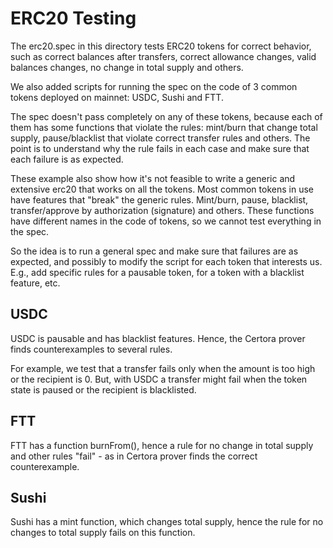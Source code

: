# ERC20 Testing

The erc20.spec in this directory tests ERC20 tokens for correct behavior, such as
correct balances after transfers, correct allowance changes, valid balances changes,
no change in total supply and others.

We also added scripts for running the spec on the code of 3 common tokens deployed on mainnet:
USDC, Sushi and FTT.

The spec doesn't pass completely on any of these tokens, because each of them has some functions that
violate the rules: mint/burn that change total supply, pause/blacklist that violate correct transfer rules
and others. The point is to understand why the rule fails in each case and make sure that each failure
is as expected.

These example also show how it's not feasible to write a generic and extensive erc20 that works on all the tokens.
Most common tokens in use have features that "break" the generic rules. Mint/burn, pause, blacklist, transfer/approve
by authorization (signature) and others. These functions have different names in the code of tokens, so we cannot
test everything in the spec.

So the idea is to run a general spec and make sure that failures are as expected, and possibly to modify the script
for each token that interests us. E.g., add specific rules for a pausable token, for a token with a blacklist feature,
etc.

## USDC

USDC is pausable and has blacklist features. Hence, the Certora prover finds counterexamples
to several rules.

For example, we test that a transfer fails only when the amount is too high or the recipient is 0.
But, with USDC a transfer might fail when the token state is paused or the recipient is blacklisted.

## FTT

FTT has a function burnFrom(), hence a rule for no change in total supply and other rules "fail" - as
in Certora prover finds the correct counterexample.

## Sushi

Sushi has a mint function, which changes total supply, hence the rule for no changes to total supply fails
on this function.

